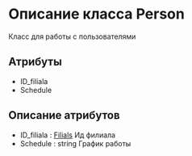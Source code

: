 # Описание класса Person
Класс для работы с пользователями

## Атрибуты

* ID_filiala
* Schedule

## Описание атрибутов

* ID_filiala : [Filials](Filials.md) Ид филиала
* Schedule : string График работы